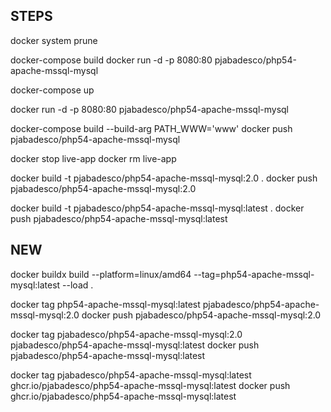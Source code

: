 ## STEPS

docker system prune

docker-compose build
docker run -d -p 8080:80 pjabadesco/php54-apache-mssql-mysql

docker-compose up

docker run -d -p 8080:80 pjabadesco/php54-apache-mssql-mysql

docker-compose build --build-arg PATH_WWW='www'
docker push pjabadesco/php54-apache-mssql-mysql

docker stop live-app
docker rm live-app

docker build -t pjabadesco/php54-apache-mssql-mysql:2.0 .
docker push pjabadesco/php54-apache-mssql-mysql:2.0

docker build -t pjabadesco/php54-apache-mssql-mysql:latest .
docker push pjabadesco/php54-apache-mssql-mysql:latest

## NEW

docker buildx build --platform=linux/amd64 --tag=php54-apache-mssql-mysql:latest --load .

docker tag php54-apache-mssql-mysql:latest pjabadesco/php54-apache-mssql-mysql:2.0
docker push pjabadesco/php54-apache-mssql-mysql:2.0

docker tag pjabadesco/php54-apache-mssql-mysql:2.0 pjabadesco/php54-apache-mssql-mysql:latest
docker push pjabadesco/php54-apache-mssql-mysql:latest

docker tag pjabadesco/php54-apache-mssql-mysql:latest ghcr.io/pjabadesco/php54-apache-mssql-mysql:latest
docker push ghcr.io/pjabadesco/php54-apache-mssql-mysql:latest
